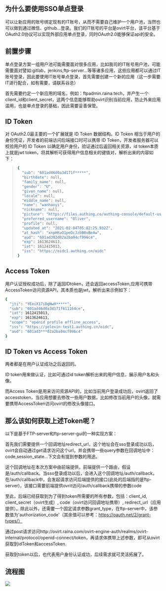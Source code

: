 ## 为什么要使用SSO单点登录

可以让新应用的账号绑定现有的IT账号，从而不需要自己维护一个用户池，当然也可以做到通过微信、github...登录。我们的IT账号的平台是ovirt平台，该平台基于OAuth2.0协议可以实现外部应用单点登录，同时OAuth2.0能够保证api的安全。

## 前置步骤

单点登录方案一组用户池可能需要面对很多应用，比如我司的IT账号用户池，可能需要面对譬如:gitlab，jenkins,ftp-server...等等诸多应用，这些应用都可以通过IT账号登录，因此要使用IT账号单点登录，首先需要创建一个新的应用（这一步需要IT进行配合，如有需要，请联系谷总）

首先需要约定一个新应用的域名，例如：ftpadmin.raina.tech，并产生一个client_id和client_secret，这两个信息能够帮助ovirt识别当前应用，防止外来应用滥用，也是单点登录的基础，因此需要妥善保管。

## ID Token

对 OAuth2.0最主要的一个扩展就是 ID Token 数据结构。ID Token 相当于用户的身份凭证，开发者的前端访问后端接口时可以携带 ID Token，开发者服务器可以校验用户的 ID Token 以确定用户身份，验证通过后返回相关资源，id token本质上就是jwt token，将其解析可获得用户信息相关的键值对，解析出来的内容如下：

> ```Bash
> {
>   "sub": "601ad46d0a3d171f*****",
>   "birthdate": null,
>   "family_name": null,
>   "gender": "U",
>   "given_name": null,
>   "locale": null,
>   "middle_name": null,
>   "name": "wanhaoyi",
>   "nickname": null,
>   "picture": "https://files.authing.co/authing-console/default-user-avatar.png",
>   "preferred_username": "Oliver",
>   "profile": null,
>   "updated_at": "2021-02-04T05:02:25.932Z",
>   "at_hash": "xnpHKuO1peDcJzbB8xBe4w",
>   "aud": "601ad382d02a2ba94cf996c4",
>   "exp": 1613624613,
>   "iat": 1612415013,
>   "iss": "https://oidc1.authing.cn/oidc"
> }
> ```

## Access Token

用户认证授权成功后，除了返回IDtoken，还会返回accessToken,应用可携带AccessToken访问资源API，其本质也是jwt，解析出来示例如下：

```Bash
{
  "jti": "YEeiX17iDgNwH*****",
  "sub": "601ad46d0a3d171f611164ce",
  "iat": 1612415013,
  "exp": 1613624613,
  "scope": "openid profile offline_access",
  "iss": "https://yelexin-test1.authing.cn/oidc",
  "aud": "601ad3***02a2ba94cf996c4"
}
```

## ID Token vs Access Token

两者都是在用户认证成功之后返回的。

ID token用来做认证，比如可通过id token解析出来的用户信息，展示用户名和头像。

而Access Token是用来访问资源API的，比如当前用户登录成功后，ovirt返回了accesstoken，当应用想要去修改一些用户数据，比如修改当前用户的头像，就需要携带AccessToken访问ovirt的修改头像接口。

## 那么该如何获取上述Token呢？

以下是基于FTP-server和ftp-server-gui的一种实现方案：

首先我们需要提供一个回调地址redirect_url，这个地址会在sso登录成功以后，ovirt会自动通过get请求访问这个url，并会携带一些query参数在回调地址中：code,session_state...下文会有提到参数的用途。

这个回调地址在本次方案中由前端提供，前端提供一个路由，假设是/auth/callback。当sso登录成功以后，会进入这个回调地址/auth/callback，在/auth/callback中，会发起请求访问后端提供的接口(此处的后端指的是ftp-server)，该接口需要前端提供ovrit访问/auth/callback携带的参数code

至此，后端已经获取到为了得到token所需要的所有参数，包括：client_id, client_secret（ovirt生成）, code（ovirt访问回调地址携带）, redirect_url（应用提供）。除此以外，还需要一个固定请求参数grant_type，在ftp-server中，该参数值为'authorization_code'（其余值可以参考：https://oauth.net/2/grant-types/）

通过post请求访问http://ovirt.raina.com/ovirt-engine-auth/realms/ovirt-internal/protocol/openid-connect/token，再请求体携带上述参数，即可从ovirt获取到idToken和accessToken.

获取到token以后，也代表用户身份认证成功，后续需求就可灵活拓展了。

## 流程图

![](https://puj177tssn.feishu.cn/space/api/box/stream/download/asynccode/?code=NTcwOThkYmVkNWE2YjBlMWUxYTc4ZWY5OTZiZjI3NTRfV1pHNWdabEUzRkdRcXB3OWNiUkZBOWFST3NVNFNZWDBfVG9rZW46RWtlY2I3ZUFMb1A5VW14aklhcGNJODlRblNnXzE3MTU4Mzk5NDQ6MTcxNTg0MzU0NF9WNA)
